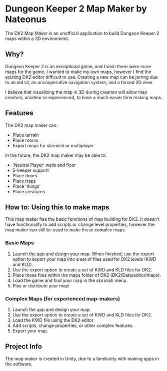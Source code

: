 # Dungeon Keeper 2 Map Maker by Nateonus
The DK2 Map Maker is an unofficial application to build Dungeon Keeper 2 maps within a 3D environment.

## Why?
Dungeon Keeper 2 is an exceptional game, and I wish there were more maps for the game. I wanted to make my own maps, however I find the existing DK2 editor difficult to use. Creating a new map can be jarring due to an old UI, an uncooperative navigation system, and a forced 2D view. 

I believe that visualizing the map in 3D during creation will allow map creators, amateur or experienced, to have a much easier time making maps.

## Features
The DK2 map maker can:
- Place terrain
- Place rooms
- Export maps for skirmish or multiplayer
 
In the future, the DK2 map maker may be able to:
- 'Neutral Player' walls and floor
- 5-keeper support
- Place doors
- Place traps
- Place 'things'
- Place creatures


## How to: Using this to make maps
This map maker has the basic functions of map building for DK2. It doesn't have functionality to add scripts or change level properties, however the map maker can still be used to make these complex maps.

### Basic Maps
1. Launch the app and design your map. When finished, use the export option to export your map into a set of files used for DK2 levels (KWD and KLD).
2. Use the export option to create a set of KWD and KLD files for DK2.
3. Place these files within the maps folder of DK2 (DK2/Data/editor/maps).
4. Load the game and find your map in the skirmish menu.
5. Play or distribute your map!

### Complex Maps (for experienced map-makers)
1. Launch the app and design your map.
2. Use the export option to create a set of KWD and KLD files for DK2.
3. Load the KWD file using the DK2 editor.
4. Add scripts, change properties, or other complex features.
5. Export your map.

## Project Info
The map maker is created in Unity, due to a familiarity with making apps in the software.
